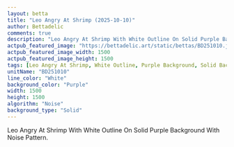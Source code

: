 ```yaml
---
layout: betta
title: "Leo Angry At Shrimp (2025-10-10)"
author: Bettadelic
comments: true
description: "Leo Angry At Shrimp With White Outline On Solid Purple Background With Noise Pattern."
actpub_featured_image: "https://bettadelic.art/static/bettas/BD251010.jpg"
actpub_featured_image_width: 1500
actpub_featured_image_height: 1500
tags: [Leo Angry At Shrimp, White Outline, Purple Background, Solid Background Pattern, Noise Pattern, October 2025]
unitName: "BD251010"
line_color: "White"
background_color: "Purple"
width: 1500
height: 1500
algorithm: "Noise"
background_type: "Solid"
---
```


Leo Angry At Shrimp With White Outline On Solid Purple Background With Noise Pattern.

